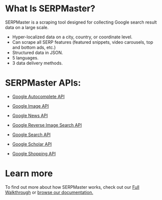 # What Is SERPMaster? 

SERPMaster is a scraping tool designed for collecting Google search result data on a large scale.

- Hyper-localized data on a city, country, or coordinate level. 
- Can scrape all SERP features (featured snippets, video carousels, top and bottom ads, etc.)
- Structured data in JSON.
- 5 languages.  
- 3 data delivery methods.

# SERPMaster APIs:

- [Google Autocomplete API ](https://serpmaster.com/products/google-autocomplete-api/) 

- [Google Image API](https://serpmaster.com/products/google-image-search-api/)

- [Google News API](https://serpmaster.com/products/google-news-api/)

- [Google Reverse Image Search API](https://serpmaster.com/products/google-reverse-image-search-api/)

- [Google Search API](https://serpmaster.com/products/google-search-api/)

- [Google Scholar API](https://serpmaster.com/products/google-scholar-api/)

- [Google Shopping API](https://serpmaster.com/products/google-shopping-api/)

# Learn more 

To find out more about how SERPMaster works, check out our [Full Walkthrough](https://serpmaster.com/walkthrough/) or [browse our documentation.](https://docs.serpmaster.com/docs/quick-start-guide)

